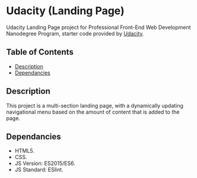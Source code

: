 # Udacity (Landing Page)
Udacity Landing Page project for Professional Front-End Web Development Nanodegree Program, starter code provided by [Udacity](https://github.com/udacity/fend/tree/refresh-2019/projects/landing-page).

## Table of Contents
- [Description](#description)
- [Dependancies](#dependancies)

## Description
This project is a multi-section landing page, with a dynamically updating navigational menu based on the amount of content that is added to the page.

## Dependancies
- HTML5.
- CSS.
- JS Version: ES2015/ES6.
- JS Standard: ESlint.
